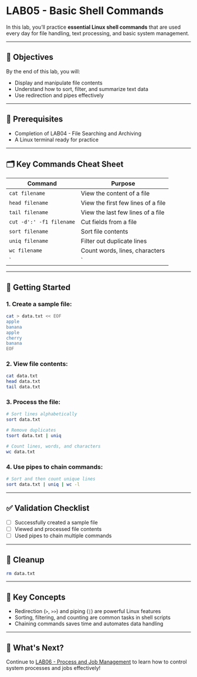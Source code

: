 # LAB05 - Basic Shell Commands

In this lab, you’ll practice **essential Linux shell commands** that are used every day for file handling, text processing, and basic system management.

---

## 🎯 Objectives

By the end of this lab, you will:
- Display and manipulate file contents
- Understand how to sort, filter, and summarize text data
- Use redirection and pipes effectively

---

## 🧰 Prerequisites

- Completion of LAB04 - File Searching and Archiving
- A Linux terminal ready for practice

---

## 🗂️ Key Commands Cheat Sheet

| Command | Purpose |
|---------|---------|
| `cat filename` | View the content of a file |
| `head filename` | View the first few lines of a file |
| `tail filename` | View the last few lines of a file |
| `cut -d':' -f1 filename` | Cut fields from a file |
| `sort filename` | Sort file contents |
| `uniq filename` | Filter out duplicate lines |
| `wc filename` | Count words, lines, characters |
| `|` | Pipe output from one command to another |

---

## 🚀 Getting Started

### 1. Create a sample file:
```bash
cat > data.txt << EOF
apple
banana
apple
cherry
banana
EOF
```

### 2. View file contents:
```bash
cat data.txt
head data.txt
tail data.txt
```

### 3. Process the file:
```bash
# Sort lines alphabetically
sort data.txt

# Remove duplicates
tsort data.txt | uniq

# Count lines, words, and characters
wc data.txt
```

### 4. Use pipes to chain commands:
```bash
# Sort and then count unique lines
sort data.txt | uniq | wc -l
```

---

## ✅ Validation Checklist

- [ ] Successfully created a sample file
- [ ] Viewed and processed file contents
- [ ] Used pipes to chain multiple commands

---

## 🧹 Cleanup
```bash
rm data.txt
```

---

## 🧠 Key Concepts

- Redirection (`>`, `>>`) and piping (`|`) are powerful Linux features
- Sorting, filtering, and counting are common tasks in shell scripts
- Chaining commands saves time and automates data handling

---

## 🔁 What's Next?
Continue to [LAB06 - Process and Job Management](../../System-Administration/LAB06-Process-And-Job-Management/README.md) to learn how to control system processes and jobs effectively!